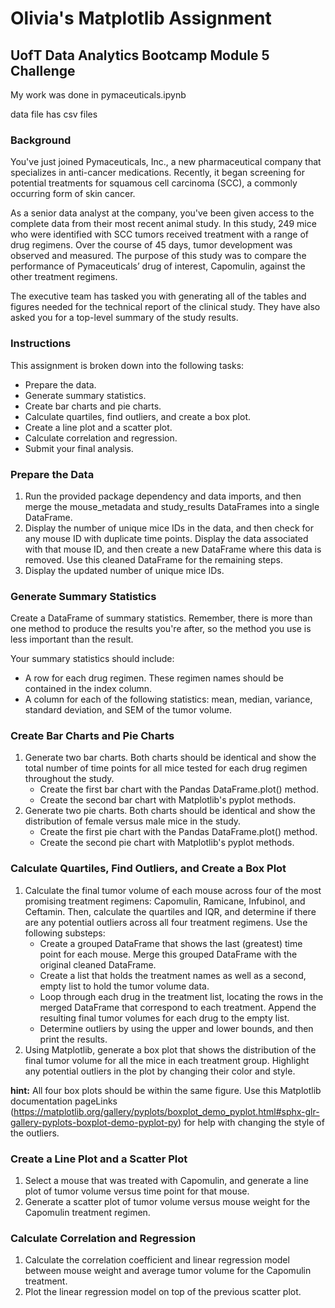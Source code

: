 # Olivia's Matplotlib Assignment
## UofT Data Analytics Bootcamp Module 5 Challenge 

My work was done in pymaceuticals.ipynb

data file has csv files

### Background
You've just joined Pymaceuticals, Inc., a new pharmaceutical company that specializes in anti-cancer medications. Recently, it began screening for potential treatments for squamous cell carcinoma (SCC), a commonly occurring form of skin cancer.

As a senior data analyst at the company, you've been given access to the complete data from their most recent animal study. In this study, 249 mice who were identified with SCC tumors received treatment with a range of drug regimens. Over the course of 45 days, tumor development was observed and measured. The purpose of this study was to compare the performance of Pymaceuticals’ drug of interest, Capomulin, against the other treatment regimens.

The executive team has tasked you with generating all of the tables and figures needed for the technical report of the clinical study. They have also asked you for a top-level summary of the study results.

### Instructions
This assignment is broken down into the following tasks:

*  Prepare the data.
*  Generate summary statistics.
*  Create bar charts and pie charts.
*  Calculate quartiles, find outliers, and create a box plot.
*  Create a line plot and a scatter plot.
*  Calculate correlation and regression.
*  Submit your final analysis.

### Prepare the Data
1. Run the provided package dependency and data imports, and then merge the mouse_metadata and study_results DataFrames into a single DataFrame.
2. Display the number of unique mice IDs in the data, and then check for any mouse ID with duplicate time points. Display the data associated with that mouse ID, and then create a new DataFrame where this data is removed. Use this cleaned DataFrame for the remaining steps.
3. Display the updated number of unique mice IDs.

### Generate Summary Statistics
Create a DataFrame of summary statistics. Remember, there is more than one method to produce the results you're after, so the method you use is less important than the result.

Your summary statistics should include:
- A row for each drug regimen. These regimen names should be contained in the index column.
- A column for each of the following statistics: mean, median, variance, standard deviation, and SEM of the tumor volume.

### Create Bar Charts and Pie Charts
1. Generate two bar charts. Both charts should be identical and show the total number of time points for all mice tested for each drug regimen throughout the study.
    *  Create the first bar chart with the Pandas DataFrame.plot() method.
    *  Create the second bar chart with Matplotlib's pyplot methods.
2. Generate two pie charts. Both charts should be identical and show the distribution of female versus male mice in the study.
    *  Create the first pie chart with the Pandas DataFrame.plot() method.
    *  Create the second pie chart with Matplotlib's pyplot methods.

### Calculate Quartiles, Find Outliers, and Create a Box Plot
1. Calculate the final tumor volume of each mouse across four of the most promising treatment regimens: Capomulin, Ramicane, Infubinol, and Ceftamin. Then, calculate the quartiles and IQR, and determine if there are any potential outliers across all four treatment regimens. Use the following substeps:
    *  Create a grouped DataFrame that shows the last (greatest) time point for each mouse. Merge this grouped DataFrame with the original cleaned DataFrame.
    *  Create a list that holds the treatment names as well as a second, empty list to hold the tumor volume data.
    *  Loop through each drug in the treatment list, locating the rows in the merged DataFrame that correspond to each treatment. Append the resulting final tumor volumes for each drug to the empty list.
    *  Determine outliers by using the upper and lower bounds, and then print the results.
2. Using Matplotlib, generate a box plot that shows the distribution of the final tumor volume for all the mice in each treatment group. Highlight any potential outliers in the plot by changing their color and style.

**hint:** All four box plots should be within the same figure. Use this Matplotlib documentation pageLinks (https://matplotlib.org/gallery/pyplots/boxplot_demo_pyplot.html#sphx-glr-gallery-pyplots-boxplot-demo-pyplot-py) for help with changing the style of the outliers.

### Create a Line Plot and a Scatter Plot
1. Select a mouse that was treated with Capomulin, and generate a line plot of tumor volume versus time point for that mouse.
2. Generate a scatter plot of tumor volume versus mouse weight for the Capomulin treatment regimen.

### Calculate Correlation and Regression
1. Calculate the correlation coefficient and linear regression model between mouse weight and average tumor volume for the Capomulin treatment.
2. Plot the linear regression model on top of the previous scatter plot.